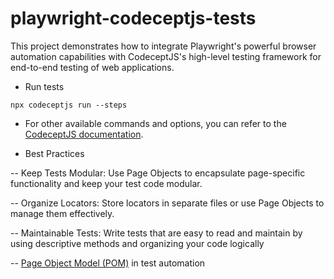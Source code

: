 # playwright-codeceptjs-tests
This project demonstrates how to integrate Playwright's powerful browser automation capabilities with CodeceptJS's high-level testing framework for end-to-end testing of web applications.


- Run tests

```
npx codeceptjs run --steps
```

- For other available commands and options, you can refer to the [CodeceptJS documentation](https://codecept.io).

- Best Practices

-- Keep Tests Modular: Use Page Objects to encapsulate page-specific functionality and keep your test code modular.

-- Organize Locators: Store locators in separate files or use Page Objects to manage them effectively.

-- Maintainable Tests: Write tests that are easy to read and maintain by using descriptive methods and organizing your code logically

-- [Page Object Model (POM)](https://emerald-software-testing.blogspot.com/2024/08/page-object-model-pom-in-test.html) in test automation
